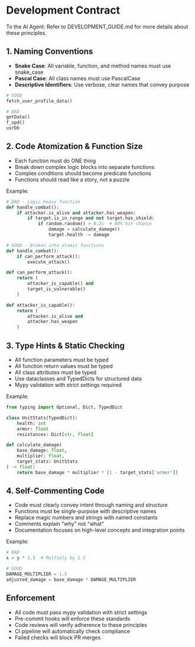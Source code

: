 # Development Contract

To the AI Agent: Refer to DEVELOPMENT_GUIDE.md for more details about these principles.

## 1. Naming Conventions
- **Snake Case**: All variable, function, and method names must use snake_case
- **Pascal Case**: All class names must use PascalCase
- **Descriptive Identifiers**: Use verbose, clear names that convey purpose
```python
# GOOD
fetch_user_profile_data()

# BAD
getData()
f_upd()
usrDb
```

## 2. Code Atomization & Function Size
- Each function must do ONE thing
- Break down complex logic blocks into separate functions
- Complex conditions should become predicate functions
- Functions should read like a story, not a puzzle

Example:
```python
# BAD - Logic heavy function
def handle_combat():
    if attacker.is_alive and attacker.has_weapon:
        if target.is_in_range and not target.has_shield:
            if random.random() > 0.2:  # 80% hit chance
                damage = calculate_damage()
                target.health -= damage

# GOOD - Broken into atomic functions
def handle_combat():
    if can_perform_attack():
        execute_attack()

def can_perform_attack():
    return (
        attacker_is_capable() and
        target_is_vulnerable()
    )

def attacker_is_capable():
    return (
        attacker.is_alive and
        attacker.has_weapon
    )
```

## 3. Type Hints & Static Checking
- All function parameters must be typed
- All function return values must be typed
- All class attributes must be typed
- Use dataclasses and TypedDicts for structured data
- Mypy validation with strict settings required

Example:
```python
from typing import Optional, Dict, TypedDict

class UnitStats(TypedDict):
    health: int
    armor: float
    resistances: Dict[str, float]

def calculate_damage(
    base_damage: float,
    multiplier: float,
    target_stats: UnitStats
) -> float:
    return base_damage * multiplier * (1 - target_stats['armor'])
```

## 4. Self-Commenting Code
- Code must clearly convey intent through naming and structure
- Functions must be single-purpose with descriptive names
- Replace magic numbers and strings with named constants
- Comments explain "why" not "what"
- Documentation focuses on high-level concepts and integration points

Example:
```python
# BAD
x = y * 1.5  # Multiply by 1.5

# GOOD
DAMAGE_MULTIPLIER = 1.5
adjusted_damage = base_damage * DAMAGE_MULTIPLIER
```

## Enforcement
- All code must pass mypy validation with strict settings
- Pre-commit hooks will enforce these standards
- Code reviews will verify adherence to these principles
- CI pipeline will automatically check compliance
- Failed checks will block PR merges 